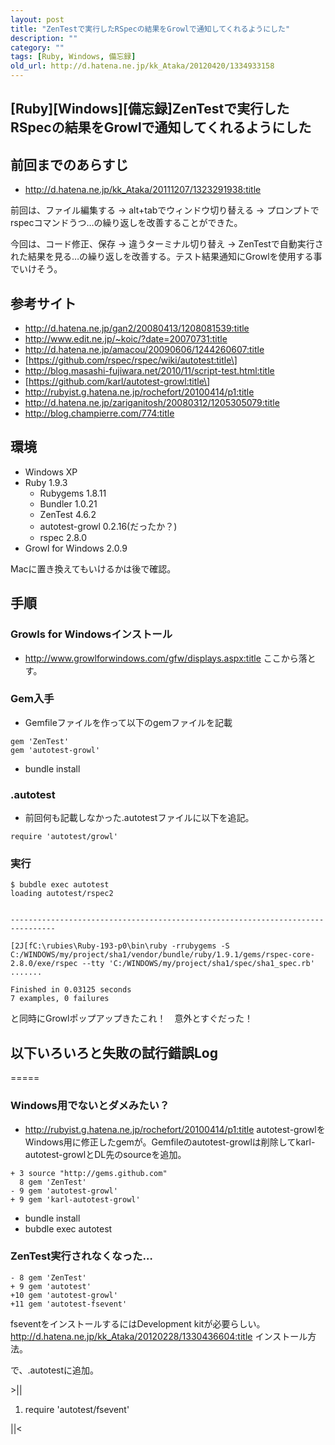 ```yaml
---
layout: post
title: "ZenTestで実行したRSpecの結果をGrowlで通知してくれるようにした"
description: ""
category: ""
tags: [Ruby, Windows, 備忘録]
old_url: http://d.hatena.ne.jp/kk_Ataka/20120420/1334933158
---
```


\[Ruby\]\[Windows\]\[備忘録\]ZenTestで実行したRSpecの結果をGrowlで通知してくれるようにした
------------------------------------------------------------------------------------------

前回までのあらすじ
------------------

-   <http://d.hatena.ne.jp/kk_Ataka/20111207/1323291938:title>

前回は、ファイル編集する -&gt; alt+tabでウィンドウ切り替える -&gt; プロンプトでrspecコマンドうつ…の繰り返しを改善することができた。

今回は、コード修正、保存 -&gt; 違うターミナル切り替え -&gt; ZenTestで自動実行された結果を見る…の繰り返しを改善する。テスト結果通知にGrowlを使用する事でいけそう。

参考サイト
----------

-   <http://d.hatena.ne.jp/gan2/20080413/1208081539:title>
-   <http://www.edit.ne.jp/~koic/?date=20070731:title>
-   <http://d.hatena.ne.jp/amacou/20090606/1244260607:title>
-   \[https://github.com/rspec/rspec/wiki/autotest:title\]
-   <http://blog.masashi-fujiwara.net/2010/11/script-test.html:title>
-   \[https://github.com/karl/autotest-growl:title\]
-   <http://rubyist.g.hatena.ne.jp/rochefort/20100414/p1:title>
-   <http://d.hatena.ne.jp/zariganitosh/20080312/1205305079:title>
-   <http://blog.champierre.com/774:title>

環境
----

-   Windows XP
-   Ruby 1.9.3
    -   Rubygems 1.8.11
    -   Bundler 1.0.21
    -   ZenTest 4.6.2
    -   autotest-growl 0.2.16(だったか？)
    -   rspec 2.8.0
-   Growl for Windows 2.0.9

Macに置き換えてもいけるかは後で確認。

手順
----

### Growls for Windowsインストール

-   <http://www.growlforwindows.com/gfw/displays.aspx:title> ここから落とす。

### Gem入手

-   Gemfileファイルを作って以下のgemファイルを記載

<!-- -->

    gem 'ZenTest'
    gem 'autotest-growl'

-   bundle install

### .autotest

-   前回何も記載しなかった.autotestファイルに以下を追記。

<!-- -->

    require 'autotest/growl'

### 実行

    $ bubdle exec autotest
    loading autotest/rspec2


    --------------------------------------------------------------------------------

    [2J[fC:\rubies\Ruby-193-p0\bin\ruby -rrubygems -S C:/WINDOWS/my/project/sha1/vendor/bundle/ruby/1.9.1/gems/rspec-core-2.8.0/exe/rspec --tty 'C:/WINDOWS/my/project/sha1/spec/sha1_spec.rb'
    .......

    Finished in 0.03125 seconds
    7 examples, 0 failures

と同時にGrowlポップアップきたこれ！　意外とすぐだった！

以下いろいろと失敗の試行錯誤Log
-------------------------------

=====

### Windows用でないとダメみたい？

-   <http://rubyist.g.hatena.ne.jp/rochefort/20100414/p1:title> autotest-growlをWindows用に修正したgemが。Gemfileのautotest-growlは削除してkarl-autotest-growlとDL先のsourceを追加。

<!-- -->

    + 3 source "http://gems.github.com"
      8 gem 'ZenTest'
    - 9 gem 'autotest-growl'
    + 9 gem 'karl-autotest-growl'

-   bundle install
-   bubdle exec autotest

### ZenTest実行されなくなった…

    - 8 gem 'ZenTest'
    + 9 gem 'autotest'
    +10 gem 'autotest-growl'
    +11 gem 'autotest-fsevent'

fseventをインストールするにはDevelopment kitが必要らしい。<http://d.hatena.ne.jp/kk_Ataka/20120228/1330436604:title> インストール方法。

で、.autotestに追加。

&gt;||

1.  require 'autotest/fsevent'

||&lt; 
